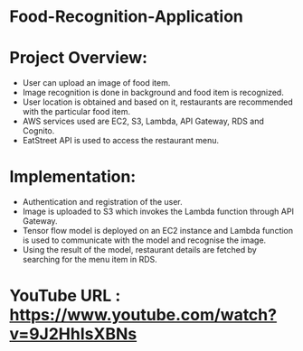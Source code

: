 # Food-Recognition-Application

# Project Overview:

- User can upload an image of food item.
- Image recognition is done in background and food item is recognized.
- User location is obtained and based on it, restaurants are recommended with the particular food item.
- AWS services used are EC2, S3, Lambda, API Gateway, RDS and Cognito.
- EatStreet API is used to access the restaurant menu.

# Implementation:

- Authentication and registration of the user.
- Image is uploaded to S3 which invokes  the Lambda function through API Gateway.
- Tensor flow model is deployed on an EC2 instance and Lambda function is used to communicate with the model and recognise the image.
- Using the result of the model, restaurant details are fetched by searching for the menu item in RDS.

# YouTube URL : https://www.youtube.com/watch?v=9J2HhIsXBNs
